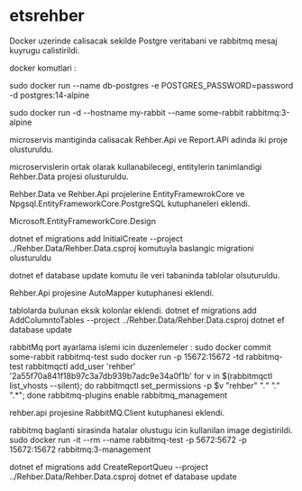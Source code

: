 # etsrehber

Docker uzerinde calisacak sekilde Postgre veritabani ve rabbitmq mesaj kuyrugu calistirildi.

docker komutlari : 

sudo docker run --name db-postgres -e POSTGRES_PASSWORD=password -d postgres:14-alpine

sudo docker run -d --hostname my-rabbit --name some-rabbit rabbitmq:3-alpine

microservis mantiginda calisacak Rehber.Api ve Report.APi adinda iki proje olusturuldu.

microservislerin ortak olarak kullanabilecegi, entitylerin tanimlandigi Rehber.Data projesi olusturuldu.

Rehber.Data ve Rehber.Api projelerine
EntityFramewrokCore ve Npgsql.EntityFrameworkCore.PostgreSQL kutuphaneleri eklendi.

Microsoft.EntityFrameworkCore.Design

 dotnet ef migrations add InitialCreate --project ../Rehber.Data/Rehber.Data.csproj komutuyla baslangic migrationi olusturuldu
 
dotnet ef database update komutu ile veri tabaninda tablolar olsuturuldu.

Rehber.Api projesine 
AutoMapper kutuphanesi eklendi.

tablolarda bulunan eksik kolonlar eklendi.
dotnet ef migrations add AddColumntoTables --project ../Rehber.Data/Rehber.Data.csproj
dotnet ef database update

rabbitMq port ayarlama islemi icin duzenlemeler : 
sudo docker commit some-rabbit rabbitmq-test
sudo docker run -p 15672:15672 -td rabbitmq-test
rabbitmqctl add_user 'rehber' '2a55f70a841f18b97c3a7db939b7adc9e34a0f1b'
for v in $(rabbitmqctl list_vhosts --silent); do rabbitmqctl set_permissions -p $v "rehber" ".*" ".*" ".*"; done
rabbitmq-plugins enable rabbitmq_management

rehber.api projesine 
RabbitMQ.Client kutuphanesi eklendi.

rabbitmq baglanti sirasinda hatalar olustugu icin kullanilan image degistirildi.
sudo docker run -it --rm --name rabbitmq-test -p 5672:5672 -p 15672:15672 rabbitmq:3-management

dotnet ef migrations add CreateReportQueu --project ../Rehber.Data/Rehber.Data.csproj
dotnet ef database update


